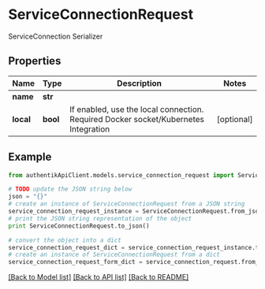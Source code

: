 # ServiceConnectionRequest

ServiceConnection Serializer

## Properties
Name | Type | Description | Notes
------------ | ------------- | ------------- | -------------
**name** | **str** |  | 
**local** | **bool** | If enabled, use the local connection. Required Docker socket/Kubernetes Integration | [optional] 

## Example

```python
from authentikApiClient.models.service_connection_request import ServiceConnectionRequest

# TODO update the JSON string below
json = "{}"
# create an instance of ServiceConnectionRequest from a JSON string
service_connection_request_instance = ServiceConnectionRequest.from_json(json)
# print the JSON string representation of the object
print ServiceConnectionRequest.to_json()

# convert the object into a dict
service_connection_request_dict = service_connection_request_instance.to_dict()
# create an instance of ServiceConnectionRequest from a dict
service_connection_request_form_dict = service_connection_request.from_dict(service_connection_request_dict)
```
[[Back to Model list]](../README.md#documentation-for-models) [[Back to API list]](../README.md#documentation-for-api-endpoints) [[Back to README]](../README.md)


